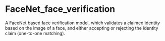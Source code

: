 # FaceNet_face_verification
A FaceNet based face verification model, which validates a claimed identity based on the image of a face, and either accepting or rejecting the identity claim (one-to-one matching).
